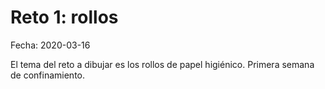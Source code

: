 # Reto 1: rollos

Fecha: 2020-03-16

El tema del reto a dibujar es los rollos de papel higiénico.
Primera semana de confinamiento.
